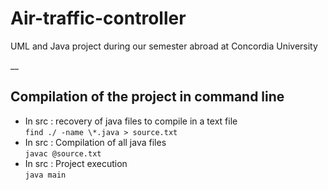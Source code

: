 # Air-traffic-controller
UML and Java project during our semester abroad at Concordia University


__
## Compilation of the project in command line
- In src : recovery of java files to compile in a text file  
`find ./ -name \*.java > source.txt`
- In src : Compilation of all java files  
`javac @source.txt` 
- In src : Project execution  
    `java main` 
